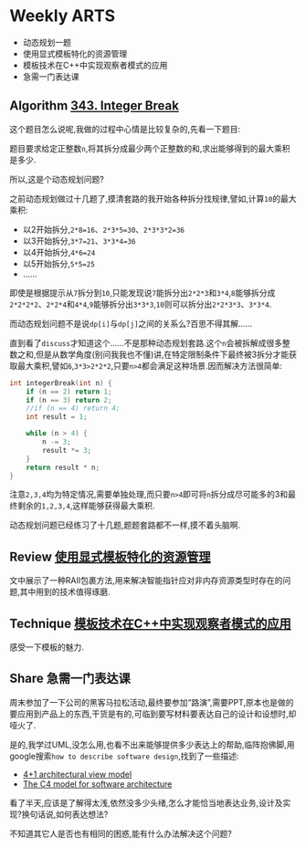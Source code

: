 # Weekly ARTS

- 动态规划一题
- 使用显式模板特化的资源管理
- 模板技术在C++中实现观察者模式的应用
- 急需一门表达课

## Algorithm [343. Integer Break](https://leetcode.com/problems/integer-break/)

这个题目怎么说呢,我做的过程中心情是比较复杂的,先看一下题目:

题目要求给定正整数`n`,将其拆分成最少两个正整数的和,求出能够得到的最大乘积是多少.

所以,这是个动态规划问题?

之前动态规划做过十几题了,摸清套路的我开始各种拆分找规律,譬如,计算`10`的最大乘积:

- 以2开始拆分,`2*8=16`、`2*3*5=30`、`2*3*3*2=36`
- 以3开始拆分,`3*7=21`、`3*3*4=36`
- 以4开始拆分,`4*6=24`
- 以5开始拆分,`5*5=25`
- ......

即使是根据提示从`7`拆分到`10`,只能发现说`7`能拆分出`2*2*3`和`3*4`,`8`能够拆分成`2*2*2*2`、`2*2*4`和`4*4`,`9`能够拆分出`3*3*3`,`10`则可以拆分出`2*2*3*3`、`3*3*4`.

而动态规划问题不是说`dp[i]`与`dp[j]`之间的关系么?百思不得其解......

直到看了`discuss`才知道这个......不是那种动态规划套路.这个`n`会被拆解成很多整数之和,但是从数学角度(别问我我也不懂)讲,在特定限制条件下最终被3拆分才能获取最大乘积,譬如`6`,`3*3>2*2*2`,只要`n>4`都会满足这种场景.因而解决方法很简单:

```C++
int integerBreak(int n) {
    if (n == 2) return 1;
    if (n == 3) return 2;
    //if (n == 4) return 4;
    int result = 1;

    while (n > 4) {
        n -= 3;
        result *= 3;
    }
    return result * n;
}
```

注意`2,3,4`均为特定情况,需要单独处理,而只要`n>4`即可将`n`拆分成尽可能多的3和最终剩余的`1,2,3,4`,这样能够获得最大乘积.

动态规划问题已经练习了十几题,题题套路都不一样,摸不着头脑啊.

## Review [使用显式模板特化的资源管理](ACCU2086.md)

文中展示了一种RAII包裹方法,用来解决智能指针应对非内存资源类型时存在的问题,其中用到的技术值得琢磨.

## Technique [模板技术在C++中实现观察者模式的应用](Observer.md)

感受一下模板的魅力.

## Share 急需一门表达课

周末参加了一下公司的黑客马拉松活动,最终要参加“路演”,需要PPT,原本也是做的要应用到产品上的东西,干货是有的,可临到要写材料要表达自己的设计和设想时,却哑火了.

是的,我学过UML,没怎么用,也看不出来能够提供多少表达上的帮助,临阵抱佛脚,用google搜索`how to describe software design`,找到了一些描述:

- [4+1 architectural view model](https://en.wikipedia.org/wiki/4%2B1_architectural_view_model)
- [The C4 model for software architecture](https://c4model.com/)

看了半天,应该是了解得太浅,依然没多少头绪,怎么才能恰当地表达业务,设计及实现?换句话说,如何表达想法?

不知道其它人是否也有相同的困惑,能有什么办法解决这个问题?